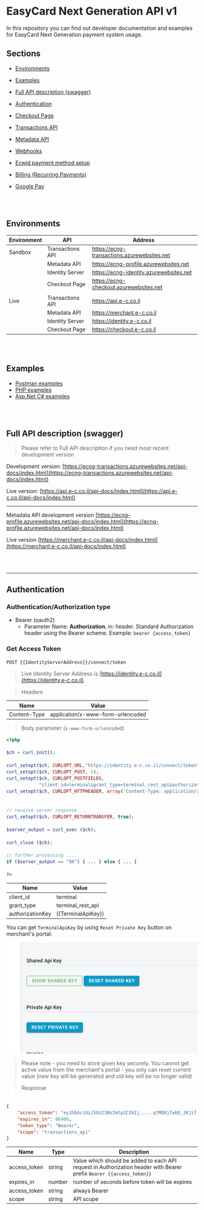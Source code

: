 EasyCard Next Generation API v1
===============================

In this repository you can find out developer documentation and examples for EasyCard Next Generation payment system usage.

Sections
-------------------------------

- [Environments](#environments)

- [Examples](#examples)

- [Full API description (swagger)](#full-api-description-swagger)

- [Authentication](#authentication)

- [Checkout Page](CheckoutPage.md)

- [Transactions API](TransactionsApi.md)

- [Metadata API](MetadataApi.md)

- [Webhooks](Webhooks.md)

- [Ecwid payment method setup](ecng-ecwid/readme.md)

- [Billing (Recurring Payments)](Billing.md)
  
- [Google Pay](GooglePay.md)

<br/><br/>

Environments
-------------------------------


|Environment|API|Address|
|---|---|---|
|Sandbox|Transactions API|https://ecng-transactions.azurewebsites.net|
||Metadata API|https://ecng-profile.azurewebsites.net|
||Identity Server|https://ecng-identity.azurewebsites.net|
||Checkout Page|https://ecng-checkout.azurewebsites.net|
||||
|Live|Transactions API|https://api.e-c.co.il|
||Metadata API|https://merchant.e-c.co.il|
||Identity Server|https://identity.e-c.co.il|
||Checkout Page|https://checkout.e-c.co.il|

<br/><br/>

Examples
-------------------------------

- [Postman examples](/postman)
- [PHP examples](examples/php/EasyCard-Checkout-PaymentIntent-v1.php)
- [Asp.Net C# examples](examples/C#/TestWebStore.sln)



<br/><br/>

Full API description (swagger)
-----------------------------------------------------------------
> Please refer to Full API description if you need most recent development version

Development version: [https://ecng-transactions.azurewebsites.net/api-docs/index.html](https://ecng-transactions.azurewebsites.net/api-docs/index.html)

Live version: [https://api.e-c.co.il/api-docs/index.html](https://api.e-c.co.il/api-docs/index.html)


- - - - - - - - - - - - - - - - - - - - - - - - - - - - - - - - - 

Metadata API development version [https://ecng-profile.azurewebsites.net/api-docs/index.html](https://ecng-profile.azurewebsites.net/api-docs/index.html)

Live version [https://merchant.e-c.co.il/api-docs/index.html](https://merchant.e-c.co.il/api-docs/index.html)

<br/><br/>

- - - - - - - - - - - - - - - - - - - - - - - - - - - - - - - - -

Authentication
-----------------------------------------------------------------

### Authentication/Authorization type

* Bearer (oauth2)
    - Parameter Name: **Authorization**, in: header. Standard Authorization header using the Bearer scheme. Example: `bearer {access_token}`

### Get Access Token

`POST {{IdentityServerAddress}}/connect/token`

> Live Identity Server Address is [https://identity.e-c.co.il](https://identity.e-c.co.il)

> Headers

|Name|Value|
|---|---|
|Content-Type|application/x-www-form-urlencoded|

> Body parameter (`x-www-form-urlencoded`)

```php
<?php

$ch = curl_init();

curl_setopt($ch, CURLOPT_URL,"https://identity.e-c.co.il/connect/token");
curl_setopt($ch, CURLOPT_POST, 1);
curl_setopt($ch, CURLOPT_POSTFIELDS,
            "client_id=terminal&grant_type=terminal_rest_api&authorizationKey=hL5pXeI96df0wxCb....IWYcmhJH2bye1gg==");
curl_setopt($ch, CURLOPT_HTTPHEADER, array('Content-Type: application/x-www-form-urlencoded'));


// receive server response ...
curl_setopt($ch, CURLOPT_RETURNTRANSFER, true);

$server_output = curl_exec ($ch);

curl_close ($ch);

// further processing ....
if ($server_output == "OK") { ... } else { ... }

?>
```

|Name|Value|
|---|---|
|client_id|terminal|
|grant_type|terminal_rest_api|
|authorizationKey|{{TerminalApiKey}}|

You can get `TerminalApiKey` by using `Reset Private Key` button on merchant's portal:

![Reset Private Key](images/ResetApiKey.PNG)

> Please note - you need to store given key securely. You cannot get active value from the merchant's portal - you only can reset current value (new key will be generated and old key will be no longer valid)

> Response

```json

{
    "access_token": "eyJhbGciOiJSUzI1NsImtpZCI6Ij.....q7MQ8jfwbQ_JKJif_7lTuiVhOGWA",
    "expires_in": 86400,
    "token_type": "Bearer",
    "scope": "transactions_api"
}

```

|Name|Type|Description|
|---|---|---|
|access_token|string|Value which should be added to each API request in Authorization header with Bearer prefix `Bearer {{access_token}}`|
|expires_in|number|number of seconds before token will be expires|
|access_token|string|always Bearer|
|scope|string|API scope|


<br/><br/>